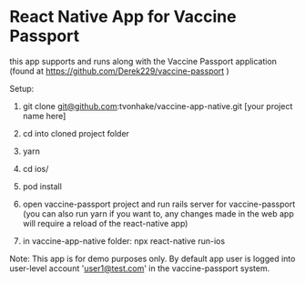 # React Native App for Vaccine Passport
this app supports and runs along with the Vaccine Passport application (found at https://github.com/Derek229/vaccine-passport )

Setup:
1. git clone git@github.com:tvonhake/vaccine-app-native.git [your project name here]
2. cd into cloned project folder
3. yarn
4. cd ios/
5. pod install

6. open vaccine-passport project and run rails server for vaccine-passport 
  (you can also run yarn if you want to, any changes made in the web app will require a reload of the react-native app)
  
7. in vaccine-app-native folder: npx react-native run-ios

Note: This app is for demo purposes only. By default app user is logged into user-level account 'user1@test.com' in the vaccine-passport system. 
